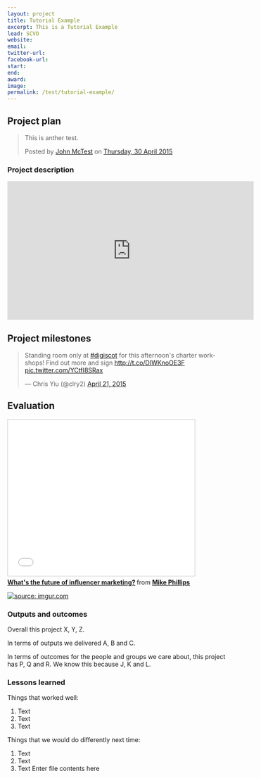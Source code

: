 ```yaml
---
layout: project
title: Tutorial Example
excerpt: This is a Tutorial Example
lead: SCVO
website: 
email: 
twitter-url: 
facebook-url: 
start: 
end: 
award: 
image:
permalink: /test/tutorial-example/ 
---
```


## Project plan

<div id="fb-root"></div><script>(function(d, s, id) {  var js, fjs = d.getElementsByTagName(s)[0];  if (d.getElementById(id)) return;  js = d.createElement(s); js.id = id;  js.src = "//connect.facebook.net/en_GB/sdk.js#xfbml=1&version=v2.3";  fjs.parentNode.insertBefore(js, fjs);}(document, 'script', 'facebook-jssdk'));</script><div class="fb-post" data-href="https://www.facebook.com/permalink.php?story_fbid=1405025589820147&amp;id=100009381588105" data-width="500"><div class="fb-xfbml-parse-ignore"><blockquote cite="https://www.facebook.com/permalink.php?story_fbid=1405025589820147&amp;id=100009381588105"><p>This is anther test.</p>Posted by <a href="https://www.facebook.com/profile.php?id=100009381588105">John McTest</a> on <a href="https://www.facebook.com/permalink.php?story_fbid=1405025589820147&amp;id=100009381588105">Thursday, 30 April 2015</a></blockquote></div></div>

### Project description

<iframe width="560" height="315" src="https://www.youtube.com/embed/jqvS6WxepNQ" frameborder="0" allowfullscreen></iframe>

## Project milestones

<blockquote class="twitter-tweet" lang="en"><p lang="en" dir="ltr">Standing room only at <a href="https://twitter.com/hashtag/digiscot?src=hash">#digiscot</a> for this afternoon&#39;s charter workshops! Find out more and sign <a href="http://t.co/DIWKnoOE3F">http://t.co/DIWKnoOE3F</a> <a href="http://t.co/YCtfI8SRax">pic.twitter.com/YCtfI8SRax</a></p>&mdash; Chris Yiu (@clry2) <a href="https://twitter.com/clry2/status/590502283982610432">April 21, 2015</a></blockquote> <script async src="//platform.twitter.com/widgets.js" charset="utf-8"></script>

## Evaluation

<iframe src="//www.slideshare.net/slideshow/embed_code/key/kMsvDigaC8PoF6" width="425" height="355" frameborder="0" marginwidth="0" marginheight="0" scrolling="no" style="border:1px solid #CCC; border-width:1px; margin-bottom:5px; max-width: 100%;" allowfullscreen> </iframe> <div style="margin-bottom:5px"> <strong> <a href="//www.slideshare.net/imjustmike/creativesocial-influencers-final-with-explanations" title="What&#x27;s the future of influencer marketing?" target="_blank">What&#x27;s the future of influencer marketing?</a> </strong> from <strong><a href="//www.slideshare.net/imjustmike" target="_blank">Mike Phillips</a></strong> </div>


<a href="http://imgur.com/YMnLNxY"><img src="http://i.imgur.com/YMnLNxY.jpg" title="source: imgur.com" /></a>

### Outputs and outcomes

Overall this project X, Y, Z.

In terms of outputs we delivered A, B and C.

In terms of outcomes for the people and groups we care about, this project has P, Q and R. We know this because J, K and L.

### Lessons learned

Things that worked well:

1. Text
2. Text
3. Text

Things that we would do differently next time:

1. Text
2. Text
3. Text
Enter file contents here
